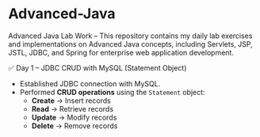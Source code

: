 # Advanced-Java
Advanced Java Lab Work – This repository contains my daily lab exercises and implementations on Advanced Java concepts, including Servlets, JSP, JSTL, JDBC, and Spring for enterprise web application development.


✅ Day 1 – JDBC CRUD with MySQL (Statement Object)  
- Established JDBC connection with MySQL.  
- Performed **CRUD operations** using the `Statement` object:  
  - **Create** → Insert records  
  - **Read** → Retrieve records  
  - **Update** → Modify records  
  - **Delete** → Remove records  
